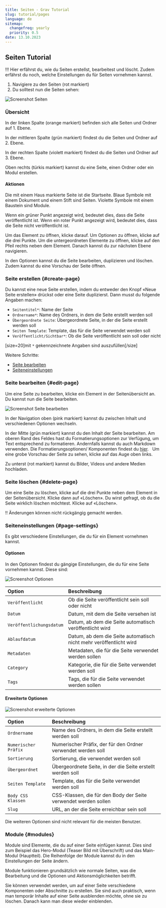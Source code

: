```yaml
---
title: Seiten - Grav Tutorial
slug: tutorial/pages
language: de
sitemap:
  changefreq: yearly
  priority: 0.5
date: 13.10.2023
---
```


## Seiten Tutorial

!!! Hier erfährst du, wie du Seiten erstellst, bearbeitest und löscht. Zudem erfährst du noch, welche Einstellungen du für Seiten vornehmen kannst.

1. Navigiere zu den Seiten (rot markiert)
2. Du solltest nun die Seiten sehen:

![Screenshot Seiten](pages.webp)

### Übersicht

In der linken Spalte (orange markiert) befinden sich alle Seiten und Ordner auf 1. Ebene.

In der mittleren Spalte (grün markiert) findest du die Seiten und Ordner auf 2. Ebene.

In der rechten Spalte (violett markiert) findest du die Seiten und Ordner auf 3. Ebene.

Oben rechts (türkis markiert) kannst du eine Seite, einen Ordner oder ein Modul erstellen.

#### Aktionen

Die mit einem Haus markierte Seite ist die Startseite. Blaue Symbole mit einem Dokument und einem Stift sind Seiten. Violette Symbole mit einem Baustein sind Module.

Wenn ein grüner Punkt angezeigt wird, bedeutet dies, dass die Seite veröffentlicht ist. Wenn ein roter Punkt angezeigt wird, bedeutet dies, dass die Seite nicht veröffentlicht ist.

Um das Element zu öffnen, klicke darauf. Um Optionen zu öffnen, klicke auf die drei Punkte. Um die untergeordneten Elemente zu öffnen, klicke auf den Pfeil rechts neben dem Element. Danach kannst du zur nächsten Ebene navigieren.

In den Optionen kannst du die Seite bearbeiten, duplizieren und löschen. Zudem kannst du eine Vorschau der Seite öffnen.

### Seite erstellen {#create-page}

Du kannst eine neue Seite erstellen, indem du entweder den Knopf «Neue Seite erstellen» drückst oder eine Seite duplizierst. Dann musst du folgende Angaben machen:

- `Seitentitel*`: Name der Seite
- `Ordnername*`: Name des Ordners, in dem die Seite erstellt werden soll
- `Übergeordnete Seite`: Übergeordnete Seite, in der die Seite erstellt werden soll
- `Seiten Template`: Template, das für die Seite verwendet werden soll
- `Veröffentlicht/Sichtbar*`: Ob die Seite veröffentlicht sein soll oder nicht

[size=20]mit `*` gekennzeichnete Angaben sind auszufüllen[/size]

Weitere Schritte:

- [Seite bearbeiten](#seite-bearbeiten)
- [Seiteneinstellungen](#seiteneinstellungen)

### Seite bearbeiten {#edit-page}

Um eine Seite zu bearbeiten, klicke ein Element in der Seitenübersicht an. Du kannst nun die Seite bearbeiten.

![Screenshot Seite bearbeiten](edit-page.webp)

In der Navigation oben (pink markiert) kannst du zwischen Inhalt und verschiedenen Optionen wechseln.

In der Mitte (grün markiert) kannst du den Inhalt der Seite bearbeiten. Am oberen Rand des Feldes hast du Formatierungsoptionen zur Verfügung, um Text entsprechend zu formatieren. Andernfalls kannst du auch Markdown verwenden. Die Formatierungsoptionen/ Komponenten findest du [hier](/komponenten).  
Um eine grobe Vorschau der Seite zu sehen, klicke auf das Auge oben links.

Zu unterst (rot markiert) kannst du Bilder, Videos und andere Medien hochladen.

### Seite löschen {#delete-page}

Um eine Seite zu löschen, klicke auf die drei Punkte neben dem Element in der Seitenübersicht. Klicke dann auf «Löschen». Du wirst gefragt, ob du die Seite wirklich löschen möchtest. Klicke auf «Löschen».

!! Änderungen können nicht rückgängig gemacht werden.

### Seiteneinstellungen {#page-settings}

Es gibt verschiedene Einstellungen, die du für ein Element vornehmen kannst.

#### Optionen

In den Optionen findest du gängige Einstellungen, die du für eine Seite vornehmen kannst. Diese sind:

![Screenshot Optionen](options.webp)

| Option                   | Beschreibung                                                       |
|:------------------------ |:------------------------------------------------------------------ |
| `Veröffentlicht`         | Ob die Seite veröffentlicht sein soll oder nicht                   |
| `Datum`                  | Datum, mit dem die Seite versehen ist                              |
| `Veröffentlichungsdatum` | Datum, ab dem die Seite automatisch veröffentlicht wird            |
| `Ablaufdatum`            | Datum, ab dem die Seite automatisch nicht mehr veröffentlicht wird |
| `Metadaten`              | Metadaten, die für die Seite verwendet werden sollen               |
| `Category`               | Kategorie, die für die Seite verwendet werden soll                 |
| `Tags`                   | Tags, die für die Seite verwendet werden sollen                    |

#### Erweiterte Optionen

![Screenshot erweiterte Optionen](advanced-options.webp)

| Option                   | Beschreibung                                                    |
|:------------------------ |:--------------------------------------------------------------- |
| `Ordnername`             | Name des Ordners, in dem die Seite erstellt werden soll         |
| `Numerischer Präfix`     | Numerischer Präfix, der für den Ordner verwendet werden soll    |
| `Sortierung`             | Sortierung, die verwendet werden soll                           |
| `Übergeordnet`           | Übergeordnete Seite, in der die Seite erstellt werden soll      |
| `Seiten Template`        | Template, das für die Seite verwendet werden soll               |
| `Body CSS Klassen`       | CSS-Klassen, die für den Body der Seite verwendet werden sollen |
| `Slug`                   | URL, an der die Seite erreichbar sein soll                      |

Die weiteren Optionen sind nicht relevant für die meisten Benutzer.

### Module {#modules}

Module sind Elemente, die du auf einer Seite einfügen kannst. Dies sind zum Beispiel das Hero-Modul (Teaser Bild mit Überschrift) und das Main-Modul (Hauptteil). Die Reihenfolge der Module kannst du in den Einstellungen der Seite ändern.

Module funktionieren grundsätzlich wie normale Seiten, was die Bearbeitung und die Optionen und Aktionsmöglichkeiten betrifft.

Sie können verwendet werden, um auf einer Seite verschiedene Komponenten oder Abschnitte zu erstellen. Sie sind auch praktisch, wenn man temporär Inhalte auf einer Seite ausblenden möchte, ohne sie zu löschen. Danach kann man diese wieder einblenden.
